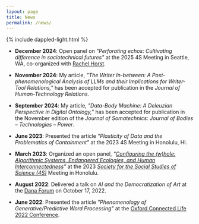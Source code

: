 ```yaml
---
layout: page
title: News
permalink: /news/
---
```

{% include dappled-light.html %}

* **December 2024**: Open panel on *"Perforating echos: Cultivating difference in sociotechnical futures"* at the 2025 4S Meeting in Seattle, WA, co-organized with [Rachel Horst](https://www.rachelhorst.ca/).

* **November 2024**: My article, *"The Writer In-between: A Post-phenomenological Analysis of LLMs and their Implications for Writer-Tool Relations,"* has been accepted for publication in the *Journal of Human-Technology Relations*.

* **September 2024**: My article, *"Data-Body Machine: A Deleuzian Perspective in Digital Ontology,"* has been accepted for publication in the November edition of the _Journal of Somatechnics: Journal of Bodies – Technologies – Power_.
  
* **June 2023**: Presented the article *"Plasticity of Data and the Problematics of Containment"* at the 2023 4S Meeting in Honolulu, HI.

* **March 2023**: Organized an open panel, *"[Configuring the (w)hole: Algorithmic Systems, Endangered Ecologies, and Human Interconnectedness](https://4sonline.org/news_manager.php?page=31538)"* at the 2023 *[Society for the Social Studies of Science (4S)](https://4sonline.org/)* Meeting in Honolulu.

* **August 2022**: Delivered a talk on *AI and the Democratization of Art* at the [Dana Forum](https://www.muhlenberg.edu/academics/dana-scholars/introduction/) on October 17, 2022.

* **June 2022**: Presented the article *"Phenomenology of Generative/Predictive Word Processing"* at the [Oxford Connected Life 2022 Conference](http://connectedlife.oii.ox.ac.uk/).
